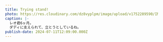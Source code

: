 ```yaml
---
title: Trying stand!
photo: https://res.cloudinary.com/dz8vyplpm/image/upload/v1752289590/IMG_0189_ce9tu4.jpg
caption: |-
  レオ君6ヶ月。
  ダディに支えられて、立とうとしているね。
publish-date: 2024-07-11T12:09:00.000Z
---
```

